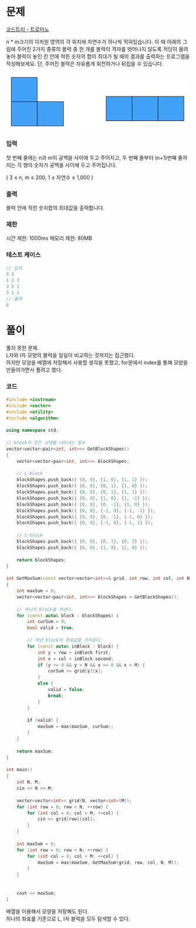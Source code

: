 # 문제
[코드트리 - 트로미노](https://www.codetree.ai/missions/2/problems/tromino?&utm_source=clipboard&utm_medium=text)

n * m크기의 이차원 영역의 각 위치에 자연수가 하나씩 적혀있습니다. 이 때 아래의 그림에 주어진 2가지 종류의 블럭 중 한 개를 블럭이 격자를 벗어나지 않도록 적당히 올려놓아 블럭이 놓인 칸 안에 적힌 숫자의 합이 최대가 될 때의 결과를 출력하는 프로그램을 작성해보세요. 단, 주어진 블럭은 자유롭게 회전하거나 뒤집을 수 있습니다.

![alt text](Images/240619_트로미노.png)

### 입력
첫 번째 줄에는 n과 m이 공백을 사이에 두고 주어지고, 두 번째 줄부터 (n+1)번째 줄까지는 각 행의 숫자가 공백을 사이에 두고 주어집니다.

( 3 ≤ n, m ≤ 200, 1 ≤ 자연수 ≤ 1,000 )

### 출력
블럭 안에 적힌 숫자합의 최대값을 출력합니다.

### 제한
시간 제한: 1000ms
메모리 제한: 80MB

### 테스트 케이스
```cpp
// 입력
3 3
1 2 3
3 2 1
3 1 1
// 출력
8
```

# 풀이
풀지 못한 문제.
</br>L자와 I자 모양의 블럭을 일일이 비교하는 것까지는 접근했다.
</br>하지만 모양을 배열에 저장해서 사용할 생각을 못했고, for문에서 index를 통해 모양을 만들어가면서 풀려고 했다.

### 코드
```cpp
#include <iostream>
#include <vector>
#include <utility>
#include <algorithm>

using namespace std;

// block의 모든 상태를 나타내는 함수
vector<vector<pair<int, int>>> GetBlockShapes()
{
	vector<vector<pair<int, int>>> blockShapes;

	// L-block
	blockShapes.push_back({ {0, 0}, {1, 0}, {1, 1} });
	blockShapes.push_back({ {0, 0}, {0, 1}, {1, 0} });
	blockShapes.push_back({ {0, 0}, {0, 1}, {1, 1} });
	blockShapes.push_back({ {0, 0}, {1, 0}, {1, -1} });
	blockShapes.push_back({ {0, 0}, {0, -1}, {1, 0} });
	blockShapes.push_back({ {0, 0}, {-1, 0}, {-1, -1} });
	blockShapes.push_back({ {0, 0}, {0, -1}, {-1, 0} });
	blockShapes.push_back({ {0, 0}, {-1, 0}, {-1, 1} });

	// I-block
	blockShapes.push_back({ {0, 0}, {0, 1}, {0, 2} });
	blockShapes.push_back({ {0, 0}, {1, 0}, {2, 0} });

	return blockShapes;
}

int GetMaxSum(const vector<vector<int>>& grid, int row, int col, int N, int M)
{
	int maxSum = 0;
	vector<vector<pair<int, int>>> blockShapes = GetBlockShapes();

	// 하나의 block을 꺼낸다.
	for (const auto& block : blockShapes) {
		int curSum = 0;
		bool valid = true;

		// 꺼낸 block의 좌표값을 가져온다.
		for (const auto& inBlock : block) {
			int y = row + inBlock.first;
			int x = col + inBlock.second;
			if (y >= 0 && y < N && x >= 0 && x < M) {
				curSum += grid[y][x];
			}
			else {
				valid = false;
				break;
			}
		}

		if (valid) {
			maxSum = max(maxSum, curSum);
		}
	}

	return maxSum;
}

int main()
{
	int N, M;
	cin >> N >> M;

	vector<vector<int>> grid(N, vector<int>(M));
	for (int row = 0; row < N; ++row) {
		for (int col = 0; col < M; ++col) {
			cin >> grid[row][col];
		}
	}

	int maxSum = 0;
	for (int row = 0; row < N; ++row) {
		for (int col = 0; col < M; ++col) {
			maxSum = max(maxSum, GetMaxSum(grid, row, col, N, M));
		}
	}


	cout << maxSum;
}
```

배열을 이용해서 모양을 저장해도 된다.
</br>하나의 좌표를 기준으로 L, I자 블럭을 모두 탐색할 수 있다.
